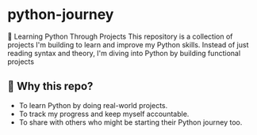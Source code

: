 # python-journey
🐍 Learning Python Through Projects
This repository is a collection of projects I'm building to learn and improve my Python skills. Instead of just reading syntax and theory, I'm diving into Python by building functional projects 

## 📌 Why this repo?

- To learn Python by doing real-world projects.
- To track my progress and keep myself accountable.
- To share with others who might be starting their Python journey too.

